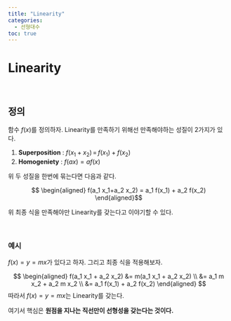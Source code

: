 ```yaml
---
title: "Linearity"
categories:
  - 선형대수
toc: true
---
```

  
# Linearity

<br/>

## 정의

함수 $f(x)$를 정의하자. Linearity를 만족하기 위해선 만족해야하는 성질이 2가지가 있다.  

1. **Superposition** : $f(x_1+x_2)\,=\,f(x_1)+f(x_2)$
2. **Homogeniety** : $f(ax)=af(x)$

위 두 성질을 한번에 묶는다면 다음과 같다.

$$
\begin{aligned}
f(a_1 x_1+a_2 x_2) = a_1 f(x_1) + a_2 f(x_2)
\end{aligned}$$

위 최종 식을 만족해야만 Linearity를 갖는다고 이야기할 수 있다. 

<br/>

### 예시
$f(x)=y=mx$가 있다고 하자. 그리고 최종 식을 적용해보자.

$$
\begin{aligned}
f(a_1 x_1 + a_2 x_2) 
&= m(a_1 x_1 + a_2 x_2) \\
&= a_1 m x_2 + a_2 m x_2 \\
&= a_1 f(x_1) + a_2 f(x_2)
\end{aligned}
$$
따라서 $f(x)=y=mx$는 Linearity를 갖는다.  

여기서 핵심은 **원점을 지나는 직선만이 선형성을 갖는다는 것이다.**

